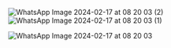 ![WhatsApp Image 2024-02-17 at 08 20 03 (2)](https://github.com/OlgerCaiza/reconocimientodepersonas/assets/151785332/5907ec70-4e98-4edb-9c44-007d345854ba)
![WhatsApp Image 2024-02-17 at 08 20 03 (1)](https://github.com/OlgerCaiza/reconocimientodepersonas/assets/151785332/28a59e9a-44f4-4778-881e-e1be99e9092e)

![WhatsApp Image 2024-02-17 at 08 20 03](https://github.com/OlgerCaiza/reconocimientodepersonas/assets/151785332/b7053969-bf06-483b-986a-2acdda61c275)
